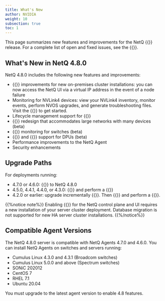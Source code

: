 ```yaml
---
title: What's New
author: NVIDIA
weight: 10
subsection: true
toc: 1
---
```


This page summarizes new features and improvements for the NetQ {{<version>}} release. For a complete list of open and fixed issues, see the {{<link title="NVIDIA NetQ 4.8 Release Notes" text="release notes">}}.

<!-- vale off -->
## What's New in NetQ 4.8.0
<!-- vale on -->
NetQ 4.8.0 includes the following new features and improvements:

- {{<link title="Data Center Network Deployments#high-availability" text="High-availability">}} improvements for new on-premises cluster installations: you can now access the NetQ UI via a virtual IP address in the event of a node failure 
- Monitoring for NVLink4 devices: view your NVLink4 inventory, monitor events, perform NVOS upgrades, and generate troubleshooting files. Visit the {{<link title="NVLink4" text="NVLink4 section">}} to get started.
- Lifecycle management support for {{<link url="Lifecycle-Management/#lcm-support-for-in-band-management" text="in-band deployments">}}
- {{<link title="Network Topology" text="Network topology">}} redesign that accommodates large networks with many devices (beta)
- {{<link title="Adaptive Routing" text="Adaptive routing">}} monitoring for switches (beta)
- {{<link title="RoCE" text="RoCE monitoring">}} and {{<link title="Threshold-Crossing Events Reference#dpu-roce" text="threshold-crossing rule">}} support for DPUs (beta)
- Performance improvements to the NetQ Agent
- Security enhancements


## Upgrade Paths

For deployments running:

- 4.7.0 or 4.6.0: {{<link title="Upgrade NetQ Virtual Machines/#upgrading-from-netq-460-or-470" text="upgrade directly">}} to NetQ 4.8.0
- 4.5.0, 4.4.1, 4.4.0, or 4.3.0: {{<link title="Back Up and Restore NetQ/" text="back up your NetQ data">}} and perform a {{<link title="Install NetQ" text="new installation of NetQ 4.8.0">}}
- 4.2.0 or earlier: upgrade incrementally {{<exlink url="https://docs.nvidia.com/networking-ethernet-software/cumulus-netq-43/Installation-Management/Upgrade-NetQ/Upgrade-System/" text="to version 4.3.0">}}. Then {{<link title="Back Up and Restore NetQ/#back-up-netq-4.4.1-or-earlier" text="back up your NetQ data">}} and perform a {{<link title="Install NetQ" text="new installation of NetQ 4.8.0">}}.

{{%notice note%}}
Enabling {{<link title="Data Center Network Deployments#high-availability" text="high availability">}} for the NetQ control plane and UI requires a new installation of your server cluster deployment. Database migration is not supported for new HA server cluster installations. 
{{%/notice%}}

## Compatible Agent Versions

The NetQ 4.8.0 server is compatible with NetQ Agents 4.7.0 and 4.6.0. You can install NetQ Agents on switches and servers running:

- Cumulus Linux 4.3.0 and 4.3.1 (Broadcom switches)
- Cumulus Linux 5.0.0 and above (Spectrum switches)
- SONiC 202012
- CentOS 7
- RHEL 7.1
- Ubuntu 20.04

You must upgrade to the latest agent version to enable 4.8 features.
